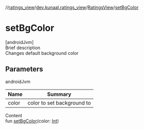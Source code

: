 //[ratings_view](../../index.md)/[dev.kunaal.ratings_view](../index.md)/[RatingsView](index.md)/[setBgColor](set-bg-color.md)



# setBgColor  
[androidJvm]  
Brief description  
Changes default background color  
  


## Parameters  
  
androidJvm  
  
|  Name|  Summary| 
|---|---|
| color| color to set background to
  
  
Content  
fun [setBgColor](set-bg-color.md)(color: [Int](https://kotlinlang.org/api/latest/jvm/stdlib/kotlin/-int/index.html))  



